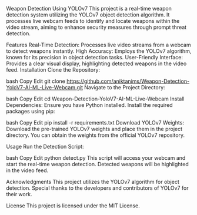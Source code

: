 Weapon Detection Using YOLOv7
This project is a real-time weapon detection system utilizing the YOLOv7 object detection algorithm. It processes live webcam feeds to identify and locate weapons within the video stream, aiming to enhance security measures through prompt threat detection.

Features
Real-Time Detection: Processes live video streams from a webcam to detect weapons instantly.
High Accuracy: Employs the YOLOv7 algorithm, known for its precision in object detection tasks.
User-Friendly Interface: Provides a clear visual display, highlighting detected weapons in the video feed.
Installation
Clone the Repository:

bash
Copy
Edit
git clone https://github.com/aniktanims/Weapon-Detection-YoloV7-AI-ML-Live-Webcam.git
Navigate to the Project Directory:

bash
Copy
Edit
cd Weapon-Detection-YoloV7-AI-ML-Live-Webcam
Install Dependencies: Ensure you have Python installed. Install the required packages using pip:

bash
Copy
Edit
pip install -r requirements.txt
Download YOLOv7 Weights: Download the pre-trained YOLOv7 weights and place them in the project directory. You can obtain the weights from the official YOLOv7 repository.

Usage
Run the Detection Script:

bash
Copy
Edit
python detect.py
This script will access your webcam and start the real-time weapon detection. Detected weapons will be highlighted in the video feed.

Acknowledgments
This project utilizes the YOLOv7 algorithm for object detection. Special thanks to the developers and contributors of YOLOv7 for their work.

License
This project is licensed under the MIT License.
